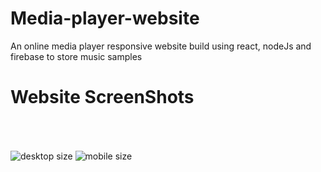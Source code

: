 # Media-player-website
An online media player responsive website build using react, nodeJs and firebase to store music samples

<h1>Website ScreenShots</h1>

<img src="https://github.com/emad-eddine/Media-player-website/assets/71189781/8c9580ae-ec3d-4ff7-a86e-0c1dda033d09" alt="desktop size"/>

<img src="https://github.com/emad-eddine/Media-player-website/assets/71189781/d1caf99b-8d38-4522-b5fe-e50c69ba32a9" alt="mobile size" style="margin-top:50px"/>
